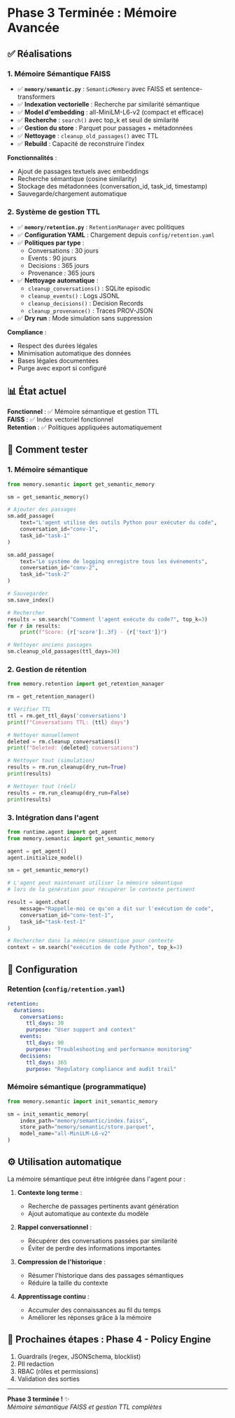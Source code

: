 # Phase 3 Terminée : Mémoire Avancée

## ✅ Réalisations

### 1. Mémoire Sémantique FAISS
- ✅ **`memory/semantic.py`** : `SemanticMemory` avec FAISS et sentence-transformers
- ✅ **Indexation vectorielle** : Recherche par similarité sémantique
- ✅ **Model d'embedding** : all-MiniLM-L6-v2 (compact et efficace)
- ✅ **Recherche** : `search()` avec top_k et seuil de similarité
- ✅ **Gestion du store** : Parquet pour passages + métadonnées
- ✅ **Nettoyage** : `cleanup_old_passages()` avec TTL
- ✅ **Rebuild** : Capacité de reconstruire l'index

**Fonctionnalités** :
- Ajout de passages textuels avec embeddings
- Recherche sémantique (cosine similarity)
- Stockage des métadonnées (conversation_id, task_id, timestamp)
- Sauvegarde/chargement automatique

### 2. Système de gestion TTL
- ✅ **`memory/retention.py`** : `RetentionManager` avec politiques
- ✅ **Configuration YAML** : Chargement depuis `config/retention.yaml`
- ✅ **Politiques par type** :
  - Conversations : 30 jours
  - Events : 90 jours
  - Decisions : 365 jours
  - Provenance : 365 jours
- ✅ **Nettoyage automatique** :
  - `cleanup_conversations()` : SQLite episodic
  - `cleanup_events()` : Logs JSONL
  - `cleanup_decisions()` : Decision Records
  - `cleanup_provenance()` : Traces PROV-JSON
- ✅ **Dry run** : Mode simulation sans suppression

**Compliance** :
- Respect des durées légales
- Minimisation automatique des données
- Bases légales documentées
- Purge avec export si configuré

## 📊 État actuel

**Fonctionnel** : ✅ Mémoire sémantique et gestion TTL  
**FAISS** : ✅ Index vectoriel fonctionnel  
**Retention** : ✅ Politiques appliquées automatiquement  

## 🧪 Comment tester

### 1. Mémoire sémantique
```python
from memory.semantic import get_semantic_memory

sm = get_semantic_memory()

# Ajouter des passages
sm.add_passage(
    text="L'agent utilise des outils Python pour exécuter du code",
    conversation_id="conv-1",
    task_id="task-1"
)

sm.add_passage(
    text="Le système de logging enregistre tous les événements",
    conversation_id="conv-2",
    task_id="task-2"
)

# Sauvegarder
sm.save_index()

# Rechercher
results = sm.search("Comment l'agent exécute du code?", top_k=3)
for r in results:
    print(f"Score: {r['score']:.3f} - {r['text']}")

# Nettoyer anciens passages
sm.cleanup_old_passages(ttl_days=30)
```

### 2. Gestion de rétention
```python
from memory.retention import get_retention_manager

rm = get_retention_manager()

# Vérifier TTL
ttl = rm.get_ttl_days('conversations')
print(f"Conversations TTL: {ttl} days")

# Nettoyer manuellement
deleted = rm.cleanup_conversations()
print(f"Deleted: {deleted} conversations")

# Nettoyer tout (simulation)
results = rm.run_cleanup(dry_run=True)
print(results)

# Nettoyer tout (réel)
results = rm.run_cleanup(dry_run=False)
print(results)
```

### 3. Intégration dans l'agent
```python
from runtime.agent import get_agent
from memory.semantic import get_semantic_memory

agent = get_agent()
agent.initialize_model()

sm = get_semantic_memory()

# L'agent peut maintenant utiliser la mémoire sémantique
# lors de la génération pour récupérer le contexte pertinent

result = agent.chat(
    message="Rappelle-moi ce qu'on a dit sur l'exécution de code",
    conversation_id="conv-test-1",
    task_id="task-test-1"
)

# Rechercher dans la mémoire sémantique pour contexte
context = sm.search("exécution de code Python", top_k=3)
```

## 📝 Configuration

### Retention (`config/retention.yaml`)
```yaml
retention:
  durations:
    conversations:
      ttl_days: 30
      purpose: "User support and context"
    events:
      ttl_days: 90
      purpose: "Troubleshooting and performance monitoring"
    decisions:
      ttl_days: 365
      purpose: "Regulatory compliance and audit trail"
```

### Mémoire sémantique (programmatique)
```python
from memory.semantic import init_semantic_memory

sm = init_semantic_memory(
    index_path="memory/semantic/index.faiss",
    store_path="memory/semantic/store.parquet",
    model_name="all-MiniLM-L6-v2"
)
```

## ⚙️ Utilisation automatique

La mémoire sémantique peut être intégrée dans l'agent pour :

1. **Contexte long terme** : 
   - Recherche de passages pertinents avant génération
   - Ajout automatique au contexte du modèle

2. **Rappel conversationnel** :
   - Récupérer des conversations passées par similarité
   - Éviter de perdre des informations importantes

3. **Compression de l'historique** :
   - Résumer l'historique dans des passages sémantiques
   - Réduire la taille du contexte

4. **Apprentissage continu** :
   - Accumuler des connaissances au fil du temps
   - Améliorer les réponses grâce à la mémoire

## 🎯 Prochaines étapes : Phase 4 - Policy Engine

1. Guardrails (regex, JSONSchema, blocklist)
2. PII redaction
3. RBAC (rôles et permissions)
4. Validation des sorties

---

**Phase 3 terminée !** ✨  
*Mémoire sémantique FAISS et gestion TTL complètes*
